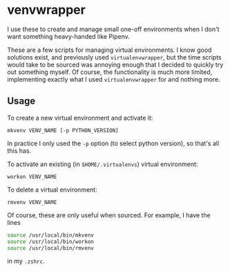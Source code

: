 # venvwrapper

I use these to create and manage small one-off environments when I don't want something heavy-handed like Pipenv.

These are a few scripts for managing virtual environments. I know good solutions exist, and previously used `virtualenvwrapper`, but the time scripts would take to be sourced was annoying enough that I decided to quickly try out something myself. Of course, the functionality is much more limited, implementing exactly what I used `virtualenvwrapper` for and nothing more.

## Usage

To create a new virtual environment and activate it:

```
mkvenv VENV_NAME [-p PYTHON_VERSION]
```

In practice I only used the `-p` option (to select python version), so that's all this has.

To activate an existing (in `$HOME/.virtualenvs`) virtual environment:
```
workon VENV_NAME
```

To delete a virtual environment:
```
rmvenv VENV_NAME
```

Of course, these are only useful when sourced. For example, I have the lines

```zsh
source /usr/local/bin/mkvenv
source /usr/local/bin/workon
source /usr/local/bin/rmvenv
```

in my `.zshrc`.
